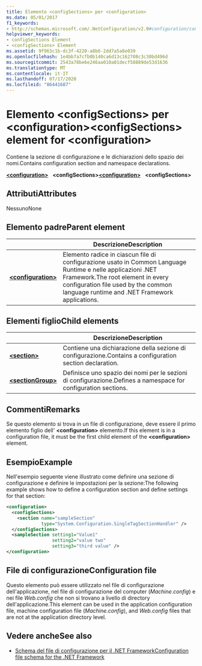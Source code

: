 ```yaml
---
title: Elemento <configSections> per <configuration>
ms.date: 05/01/2017
f1_keywords:
- http://schemas.microsoft.com/.NetConfiguration/v2.0#configuration/configSections
helpviewer_keywords:
- configSections Element
- <configSections> Element
ms.assetid: 9f963c1b-dc3f-4220-a8b6-2dd7a5a8e039
ms.openlocfilehash: 1e4bb7a7cfb0b140ca6d13c162708c3c30bd496d
ms.sourcegitcommit: 2543a78be6e246aa010a01decf58889de53d1636
ms.translationtype: MT
ms.contentlocale: it-IT
ms.lasthandoff: 07/17/2020
ms.locfileid: "86441687"
---
```

# <a name="configsections-element-for-configuration"></a><span data-ttu-id="1ad46-102">Elemento \<configSections> per \<configuration></span><span class="sxs-lookup"><span data-stu-id="1ad46-102">\<configSections> element for \<configuration></span></span>

<span data-ttu-id="1ad46-103">Contiene la sezione di configurazione e le dichiarazioni dello spazio dei nomi.</span><span class="sxs-lookup"><span data-stu-id="1ad46-103">Contains configuration section and namespace declarations.</span></span>

<span data-ttu-id="1ad46-104">[**\<configuration>**](configuration-element.md) &nbsp;&nbsp;**\<configSections>**</span><span class="sxs-lookup"><span data-stu-id="1ad46-104">[**\<configuration>**](configuration-element.md) &nbsp;&nbsp;**\<configSections>**</span></span>

## <a name="attributes"></a><span data-ttu-id="1ad46-105">Attributi</span><span class="sxs-lookup"><span data-stu-id="1ad46-105">Attributes</span></span>

<span data-ttu-id="1ad46-106">Nessuno</span><span class="sxs-lookup"><span data-stu-id="1ad46-106">None</span></span>

## <a name="parent-element"></a><span data-ttu-id="1ad46-107">Elemento padre</span><span class="sxs-lookup"><span data-stu-id="1ad46-107">Parent element</span></span>

|     | <span data-ttu-id="1ad46-108">Descrizione</span><span class="sxs-lookup"><span data-stu-id="1ad46-108">Description</span></span> |
| --- | ----------- |
| [**\<configuration>**](configuration-element.md) | <span data-ttu-id="1ad46-109">Elemento radice in ciascun file di configurazione usato in Common Language Runtime e nelle applicazioni .NET Framework.</span><span class="sxs-lookup"><span data-stu-id="1ad46-109">The root element in every configuration file used by the common language runtime and .NET Framework applications.</span></span> |

## <a name="child-elements"></a><span data-ttu-id="1ad46-110">Elementi figlio</span><span class="sxs-lookup"><span data-stu-id="1ad46-110">Child elements</span></span>

|     | <span data-ttu-id="1ad46-111">Descrizione</span><span class="sxs-lookup"><span data-stu-id="1ad46-111">Description</span></span> |
| --- | ----------- |
| [**\<section>**](section-element.md) | <span data-ttu-id="1ad46-112">Contiene una dichiarazione della sezione di configurazione.</span><span class="sxs-lookup"><span data-stu-id="1ad46-112">Contains a configuration section declaration.</span></span> |
| [**\<sectionGroup>**](sectiongroup-element-for-configsections.md) | <span data-ttu-id="1ad46-113">Definisce uno spazio dei nomi per le sezioni di configurazione.</span><span class="sxs-lookup"><span data-stu-id="1ad46-113">Defines a namespace for configuration sections.</span></span> |

## <a name="remarks"></a><span data-ttu-id="1ad46-114">Commenti</span><span class="sxs-lookup"><span data-stu-id="1ad46-114">Remarks</span></span>

<span data-ttu-id="1ad46-115">Se questo elemento si trova in un file di configurazione, deve essere il primo elemento figlio dell' **\<configuration>** elemento.</span><span class="sxs-lookup"><span data-stu-id="1ad46-115">If this element is in a configuration file, it must be the first child element of the **\<configuration>** element.</span></span>

## <a name="example"></a><span data-ttu-id="1ad46-116">Esempio</span><span class="sxs-lookup"><span data-stu-id="1ad46-116">Example</span></span>

<span data-ttu-id="1ad46-117">Nell'esempio seguente viene illustrato come definire una sezione di configurazione e definire le impostazioni per la sezione:</span><span class="sxs-lookup"><span data-stu-id="1ad46-117">The following example shows how to define a configuration section and define settings for that section:</span></span>

```xml
<configuration>
  <configSections>
    <section name="sampleSection"
             type="System.Configuration.SingleTagSectionHandler" />
  </configSections>
  <sampleSection setting1="Value1"
                 setting2="value two"
                 setting3="third value" />
</configuration>
```

## <a name="configuration-file"></a><span data-ttu-id="1ad46-118">File di configurazione</span><span class="sxs-lookup"><span data-stu-id="1ad46-118">Configuration file</span></span>

<span data-ttu-id="1ad46-119">Questo elemento può essere utilizzato nel file di configurazione dell'applicazione, nel file di configurazione del computer (*Machine.config*) e nei file *Web.config* che non si trovano a livello di directory dell'applicazione.</span><span class="sxs-lookup"><span data-stu-id="1ad46-119">This element can be used in the application configuration file, machine configuration file (*Machine.config*), and *Web.config* files that are not at the application directory level.</span></span>

## <a name="see-also"></a><span data-ttu-id="1ad46-120">Vedere anche</span><span class="sxs-lookup"><span data-stu-id="1ad46-120">See also</span></span>

- [<span data-ttu-id="1ad46-121">Schema del file di configurazione per il .NET Framework</span><span class="sxs-lookup"><span data-stu-id="1ad46-121">Configuration file schema for the .NET Framework</span></span>](index.md)
